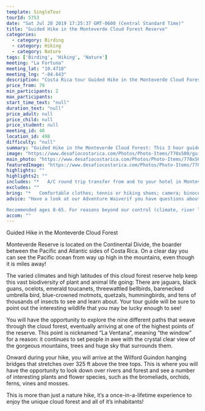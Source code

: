 ```yaml
---
template: SingleTour
tourId: 5753
date: "Sat Jul 20 2019 17:25:37 GMT-0600 (Central Standard Time)"
title: "Guided Hike in the Monteverde Cloud Forest Reserve"
categories: 
  - category: Birding
  - category: Hiking
  - category: Nature
tags: ['Birding', 'Hiking', 'Nature']
meeting: "La Fortuna"
meeting_lat: "10.4718"
meeting_lng: "-84.643"
description: "Costa Rica tour Guided Hike in the Monteverde Cloud Forest Reserve, id 5753"
price_from: 79
min_participants: 2
max_participants: 
start_time_text: "null"
duration_text: "null"
price_adult: null
price_child: null
price_student: null
meeting_id: 40
location_id: 498
difficulty: "null"
summary: "Guided Hike in the Monteverde Cloud Forest: This 3 hour guided hike is one that you will never forget. The Monteverde cloud forest is unlike any other forest: its towering old-growth trees, huge leaves, vines, and interesting wildlife continues to blow people away. You will be accompanied by a bilingual naturalist guide who will educate you about Costa Rican nature, wildlife and natural history!"
image: "https://www.desafiocostarica.com/Photos/Photo-Items/770x500/guided-hike-in-the-cloud-forest-reserve-1.jpg"
main_photo: "https://www.desafiocostarica.com/Photos/Photo-Items/770x500/guided-hike-in-the-cloud-forest-reserve-1.jpg"
featuredImage: "https://www.desafiocostarica.com/Photos/Photo-Items/770x500/guided-hike-in-the-cloud-forest-reserve-1.jpg"
highlights: ""
highlights2: ""
includes: "*   A/C round trip transfer from and to your hotel in Monteverde; entrance to the reserve; experienced bilingual guide accompanied by telescope; binoculars; informative guides"
excludes: ""
bring: "*   Comfortable clothes; tennis or hiking shoes; camera; binoculars; mosquito repellent"
advice: "Have a look at our Adventure Waiverif you have questions about our Costa Rica adventure tour policies.

Recommended ages 8-65. For reasons beyond our control (climate, river levels, etc.), we may change to a more-suitable tour with an equal or similar adventure-appeal or offer other tour options so you don't miss out on a fun day in Costa Rica. We reserve the right to cancel a trip due to unfavorable conditions & will only run a tour according to our policies. Full refund is given if (on rare occasion) no tour is run. This adventure involves some inherent risk and physical exertion, so you must be in good physical conditions!"
accom: ""
---
```

Guided Hike in the Monteverde Cloud Forest

Monteverde Reserve is located on the Continental Divide, the boarder between the Pacific and Atlantic sides of Costa Rica. On a clear day you can see the Pacific ocean from way up high in the mountains, even though it is miles away!

The varied climates and high latitudes of this cloud forest reserve help keep this vast biodiversity of plant and animal life going: There are jaguars, black guans, ocelots, emerald toucanets, threewattled bellbirds, barenecked umbrella bird, blue-crowned motmots, quetzals, hummingbirds, and tens of thousands of insects to see and learn about. Your tour guide will be sure to point out the interesting wildlife that you may be lucky enough to see!

You will have the opportunity to explore the nine different paths that weave through the cloud forest, eventually arriving at one of the highest points of the reserve. This point is nicknamed “La Ventana”, meaning “the window” for a reason: it continues to set people in awe with the crystal clear view of the gorgeous mountains, trees and huge sky that surrounds them.

Onward during your hike, you will arrive at the Wilford Guindon hanging bridges that stretches over 325 ft above the tree tops. This is where you will have the opportunity to look down over rivers and forest and see a number of interesting plants and flower species, such as the bromeliads, orchids, ferns, vines and mosses.

This is more than just a nature hike, it’s a once-in-a-lifetime experience to enjoy the unique cloud forest and all of it’s inhabitants!